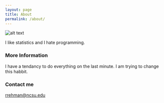 ```yaml
---
layout: page
title: About
permalink: /about/
---
```


![alt text](https://github.com/balqees1/Images/blob/main/photo.JPG)

I like statistics and I hate programming.


### More Information

I have a tendancy to do everything on the last minute. I am trying to change this habbit. 
### Contact me

[rrehman@ncsu.edu](mailto:rrehman@ncsu.edu)
